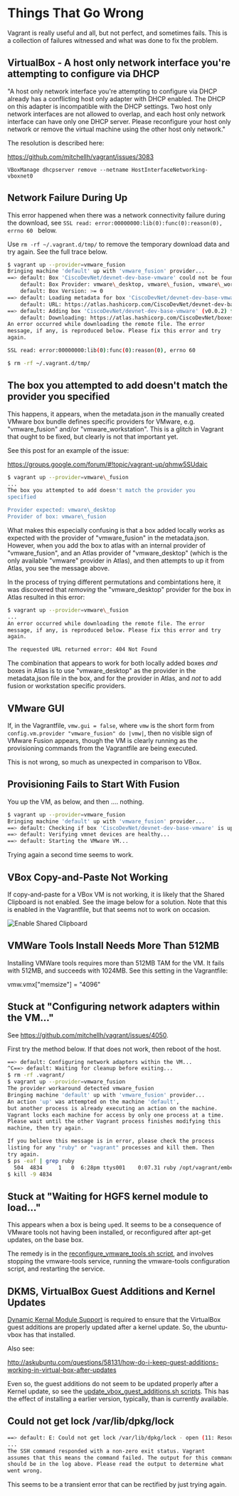 # Things That Go Wrong

Vagrant is really useful and all, but not perfect, and sometimes
fails. This is a collection of failures witnessed and what was done to
fix the problem.

## VirtualBox - A host only network interface you're attempting to configure via DHCP

"A host only network interface you're attempting to configure via DHCP
already has a conflicting host only adapter with DHCP enabled. The
DHCP on this adapter is incompatible with the DHCP settings. Two
host only network interfaces are not allowed to overlap, and each
host only network interface can have only one DHCP server. Please
reconfigure your host only network or remove the virtual machine
using the other host only network."

The resolution is described here:

https://github.com/mitchellh/vagrant/issues/3083

`VBoxManage dhcpserver remove --netname HostInterfaceNetworking-vboxnet0`

## Network Failure During Up

This error happened when there was a network connectivity failure
during the download, see `SSL read: error:00000000:lib(0):func(0):reason(0), errno 60
` below.

Use `rm -rf ~/.vagrant.d/tmp/` to remove the temporary download data and try again. See the
full trace below.

```bash
$ vagrant up --provider=vmware_fusion
Bringing machine 'default' up with 'vmware_fusion' provider...
==> default: Box 'CiscoDevNet/devnet-dev-base-vmware' could not be found. Attempting to find and install...
    default: Box Provider: vmware\_desktop, vmware\_fusion, vmware\_workstation
    default: Box Version: >= 0
==> default: Loading metadata for box 'CiscoDevNet/devnet-dev-base-vmware'
    default: URL: https://atlas.hashicorp.com/CiscoDevNet/devnet-dev-base-vmware
==> default: Adding box 'CiscoDevNet/devnet-dev-base-vmware' (v0.0.2) for provider: vmware_desktop
    default: Downloading: https://atlas.hashicorp.com/CiscoDevNet/boxes/devnet-dev-base-vmware/versions/0.0.2/providers/vmware_desktop.box
An error occurred while downloading the remote file. The error
message, if any, is reproduced below. Please fix this error and try
again.

SSL read: error:00000000:lib(0):func(0):reason(0), errno 60

$ rm -rf ~/.vagrant.d/tmp/
```

##  The box you attempted to add doesn't match the provider you specified

This happens, it appears, when the metadata.json *in* the manually created VMware
box bundle defines specific providers for VMware,
e.g. "vmware\_fusion" and/or "vmware\_workstation". This is a  glitch in Vagrant that ought to be fixed, but clearly is
not that important yet.

See this post for an example of the issue:

https://groups.google.com/forum/#!topic/vagrant-up/qhmw5SUdaic


```bash
$ vagrant up --provider=vmware\_fusion
...
The box you attempted to add doesn't match the provider you
specified

Provider expected: vmware\_desktop
Provider of box: vmware\_fusion
```

What makes this especially confusing is that a box added locally works
as expected with the provider of "vmware\_fusion" in the
metadata.json. However, when you add the box to atlas with an internal
provider of "vmware\_fusion", and an Atlas provider of
"vmware\_desktop" (which is the only available "vmware" provider in
Atlas), and then attempts to up it from Atlas, you see the message above.

In the process of trying different permutations and combintations
here, it was discovered that *removing* the
"vmware\_desktop" provider for the box in Atlas resulted in this error:


```bash
$ vagrant up --provider=vmware\_fusion
...
An error occurred while downloading the remote file. The error
message, if any, is reproduced below. Please fix this error and try
again.

The requested URL returned error: 404 Not Found
```

The combination that appears to work for both locally added boxes
*and* boxes in Atlas is to use "vmware_desktop" as the provider in the
metadata,json file in the box, and for the provider in Atlas, and
*not* to add fusion or workstation specific providers.

## VMware GUI

If, in the Vagrantfile, `vmw.gui = false`, where `vmw` is the short
form from `config.vm.provider "vmware_fusion" do |vmw|`, then no
visible sign of VMware Fusion appears, though the VM is clearly
running as the provisioning commands from the Vagrantfile are being executed.

This is not wrong, so much as unexpected in comparison to VBox.

## Provisioning Fails to Start With Fusion

You up the VM, as below, and then .... nothing.

```bash
$ vagrant up --provider=vmware_fusion
Bringing machine 'default' up with 'vmware_fusion' provider...
==> default: Checking if box 'CiscoDevNet/devnet-dev-base-vmware' is up to date...
==> default: Verifying vmnet devices are healthy...
==> default: Starting the VMware VM...
```

Trying again a second time seems to work.

## VBox Copy-and-Paste Not Working

If copy-and-paste for a VBox VM is not working, it is likely that the
Shared Clipboard is not enabled. See the image below for a
solution. Note that this is enabled in the Vagrantfile, but that seems
not to work on occasion.

![Enable Shared Clipboard](images/enable_shared_clipboard.jpg) 

## VMWare Tools Install Needs More Than 512MB

Installing VMWare tools requires more than 512MB TAM for the VM. It fails with 512MB,
and succeeds with 1024MB. See this setting in the Vagrantfile:

 vmw.vmx["memsize"] = "4096"

##  Stuck at "Configuring network adapters within the VM..."

See https://github.com/mitchellh/vagrant/issues/4050.

First try the method below. If that does not work, then reboot of the host.

```bash
==> default: Configuring network adapters within the VM...
^C==> default: Waiting for cleanup before exiting...
$ rm -rf .vagrant/
$ vagrant up --provider=vmware_fusion
The provider workaround detected vmware_fusion
Bringing machine 'default' up with 'vmware_fusion' provider...
An action 'up' was attempted on the machine 'default',
but another process is already executing an action on the machine.
Vagrant locks each machine for access by only one process at a time.
Please wait until the other Vagrant process finishes modifying this
machine, then try again.

If you believe this message is in error, please check the process
listing for any "ruby" or "vagrant" processes and kill them. Then
try again.
$ ps -eaf | grep ruby
  504  4834     1   0  6:28pm ttys001    0:07.31 ruby /opt/vagrant/embedded/gems/gems/vagrant-1.7.4/bin/vagrant up --provider=vmware_fusion
$ kill -9 4834
```

## Stuck at "Waiting for HGFS kernel module to load..."

This appears when a box is being `up`ed. It seems to be a consequence of
VMware tools not having been installed, or reconfigured after apt-get updates, on the base box.

The remedy is in the
[reconfigure_vmware_tools.sh script](vagrant_files/build/reconfigure_vmware_tools.sh),
and involves stopping the vmware-tools service, running the vmware-tools configuration
script, and restarting the service.

## DKMS, VirtualBox Guest Additions and Kernel Updates

[Dynamic Kernal Module Support](https://help.ubuntu.com/community/DKMS)
is required to ensure that the VirtualBox guest additions are properly
updated after a kernel update. So, the ubuntu-vbox has that
installed. 

Also see:

http://askubuntu.com/questions/58131/how-do-i-keep-guest-additions-working-in-virtual-box-after-updates

Even so, the guest additions do not seem to be updated properly after
a Kernel update, so see the
[update_vbox_guest_additions.sh scripts](vagrant_files/update_vbox_guest_additions.sh). This
has the effect of installing a earlier version, typically, than is
currently available.

##  Could not get lock /var/lib/dpkg/lock

``` bash
==> default: E: Could not get lock /var/lib/dpkg/lock - open (11: Resource temporarily unavailable)
...
The SSH command responded with a non-zero exit status. Vagrant
assumes that this means the command failed. The output for this command
should be in the log above. Please read the output to determine what
went wrong.
```

This seems to be a transient error that can be rectified by just
trying again.

